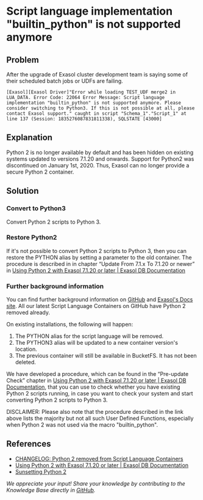 # Script language implementation "builtin_python" is not supported anymore

## Problem

After the upgrade of Exasol cluster development team is saying some of their scheduled batch jobs or UDFs are failing. 
```
[Exasol][Exasol Driver]"Error while loading TEST_UDF merge2 in LUA_DATA. Error Code: 22064 Error Message: Script language implementation "builtin_python" is not supported anymore. Please consider switching to Python3. If this is not possible at all, please contact Exasol support." caught in script "Schema_1"."Script_1" at line 137 (Session: 1835276087831811338), SQLSTATE [43000]
```

## Explanation

Python 2 is no longer available by default and has been hidden on existing systems updated to versions 7.1.20 and onwards. Support for Python2 was discontinued on January 1st, 2020. Thus, Exasol can no longer provide a secure Python 2 container.

## Solution

### Convert to Python3

Convert Python 2 scripts to Python 3.

### Restore Python2

If it's not possible to convert Python 2 scripts to Python 3, then you can restore the PYTHON alias by setting a parameter to the old container. The procedure is described in in chapter “Update From 7.1.x To 7.1.20 or newer” in [Using Python 2 with Exasol 7.1.20 or later | Exasol DB Documentation](https://docs.exasol.com/db/7.1/database_concepts/udf_scripts/python2_extended_use.htm#UpdateFrom71xTo7120ornewer)

### Further background information

You can find further background information on [GitHub](https://github.com/exasol/script-languages-release/releases/tag/2.1.0)
 and [Exasol's Docs site](https://docs.exasol.com/db/latest/database_concepts/udf_scripts/programming_languages_detail.htm). All our latest Script Language Containers on GitHub have Python 2 removed already. 

On existing installations, the following will happen:

1. The PYTHON alias for the script language will be removed.
2. The PYTHON3 alias will be updated to a new container version's location.
3. The previous container will still be available in BucketFS. It has not been deleted.

We have developed a procedure, which can be found in the “Pre-update Check” chapter in  [Using Python 2 with Exasol 7.1.20 or later | Exasol DB Documentation](https://docs.exasol.com/db/7.1/database_concepts/udf_scripts/python2_extended_use.htm#UpdateFrom71xTo7120ornewer), that you can use to check whether you have existing Python 2 scripts running, in case you want to check your system and start converting Python 2 scripts to Python 3.

DISCLAIMER: Please also note that the procedure described in the link above lists the majority but not all such User Defined Functions, especially when Python 2 was not used via the macro "builtin_python".

## References

* [CHANGELOG: Python 2 removed from Script Language Containers](https://exasol.my.site.com/s/article/Changelog-content-16903)
* [Using Python 2 with Exasol 7.1.20 or later | Exasol DB Documentation](https://docs.exasol.com/db/7.1/database_concepts/udf_scripts/python2_extended_use.htm#UpdateFrom71xTo7120ornewer)
* [Sunsetting Python 2](https://www.python.org/doc/sunset-python-2/#:~:text=The%20sunset%20date%20has%20now,when%20we%20released%20Python%202.7.)

*We appreciate your input! Share your knowledge by contributing to the Knowledge Base directly in [GitHub](https://github.com/exasol/public-knowledgebase).*

